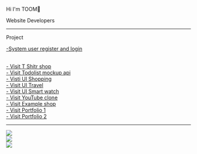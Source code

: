 <div>
  <p>Hi I'm TOOM👋</p>
  <p>Website Developers</p>
</div>

<hr>

<div>
  <p>Project</p>
    <a href="https://register-login-reactjs.netlify.app/" target="_blank">-System user register and login</a> <br><br>

  <a href="https://toomdev-tshirt-wb-ui.netlify.app/" target="_blank">- Visit T Shitr shop</a> <br>
  <a href="https://toomdev-todolist.netlify.app/" target="_blank">- Visit Todolist mockup api</a> <br>
  <a href="https://toomdev-ecommerce-ui.netlify.app/" target="_blank">- Visti UI Shopping</a> <br>
  <a href="https://toomdev-ui-travel.netlify.app/" target="_blank">- Visit UI Travel</a> <br>
  <a href="https://toomdev-ui-smart-watch.netlify.app/" target="_blank">- Visit UI Smart watch</a> <br>
  <a href="https://toomdev-example-youtubeclone.netlify.app/" target="_blank">- Visit YouTube clone</a> <br>
  <a href="https://toomdev-example-cat-coffee.netlify.app/" target="_blank">- Visit Example shop</a> <br>
  <a href="https://toomdev-portfolio-template-v2.netlify.app/" target="_blank">- Visit Portfolio 1</a> <br>
  <a href="https://toomdev-portfolio-template-v1.netlify.app/" target="_blank">- Visit Portfolio 2</a> <br>
</div>

<hr>

<div>
  
  <p align="left">
    
  <a href="">
    <img src="https://skillicons.dev/icons?i=html,css,js,bootstrap,tailwind"/>
  </a>
  
  <br/>
  
  <a href="">
    <img src="https://skillicons.dev/icons?i=react,nextjs,nodejs,mongodb,mysql"/>
  </a>
  
  <br/>
  
  <a href="">
    <img src="https://skillicons.dev/icons?i=npm,vscode,vite,vercel,postman"/>
  </a>
  
</p>
  
</div>
